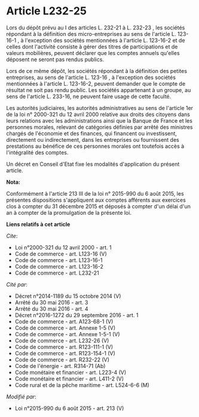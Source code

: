 # Article L232-25

Lors du dépôt prévu au I des articles L. 232-21 à L. 232-23 , les sociétés répondant à la définition des micro-entreprises au
sens de l'article L. 123-16-1 , à l'exception des sociétés mentionnées à l'article L. 123-16-2 et de celles dont l'activité
consiste à gérer des titres de participations et de valeurs mobilières, peuvent déclarer que les comptes annuels qu'elles
déposent ne seront pas rendus publics.

Lors de ce même dépôt, les sociétés répondant à la définition des petites entreprises, au sens de l'article L. 123-16 , à
l'exception des sociétés mentionnées à l'article L. 123-16-2, peuvent demander que le compte de résultat ne soit pas rendu
public. Les sociétés appartenant à un groupe, au sens de l'article L. 233-16, ne peuvent faire usage de cette faculté.

Les autorités judiciaires, les autorités administratives au sens de l'article 1er de la loi n° 2000-321 du 12 avril 2000
relative aux droits des citoyens dans leurs relations avec les administrations ainsi que la Banque de France et les personnes
morales, relevant de catégories définies par arrêté des ministres chargés de l'économie et des finances, qui financent ou
investissent, directement ou indirectement, dans les entreprises ou fournissent des prestations au bénéfice de ces personnes
morales ont toutefois accès à l'intégralité des comptes.

Un décret en Conseil d'Etat fixe les modalités d'application du présent article.

**Nota:**

Conformément à l'article 213 III de la loi n° 2015-990 du 6 août 2015, les présentes dispositions s'appliquent aux comptes
afférents aux exercices clos à compter du 31 décembre 2015 et déposés à compter d'un délai d'un an à compter de la
promulgation de la présente loi.

**Liens relatifs à cet article**

_Cite_:

  - Loi n°2000-321 du 12 avril 2000 - art. 1
  - Code de commerce - art. L123-16 (V)
  - Code de commerce - art. L123-16-1
  - Code de commerce - art. L123-16-2
  - Code de commerce - art. L232-21

_Cité par_:

  - Décret n°2014-1189 du 15 octobre 2014 (V)
  - Arrêté du 30 mai 2016 - art. 3
  - Arrêté du 30 mai 2016 - art. 4
  - Décret n°2016-1272 du 29 septembre 2016 - art. 1
  - Code de commerce - art. A123-68-1 (V)
  - Code de commerce - art. Annexe 1-5 (V)
  - Code de commerce - art. Annexe 1-5-1 (V)
  - Code de commerce - art. L232-26 (V)
  - Code de commerce - art. R123-111-1 (V)
  - Code de commerce - art. R123-154-1 (V)
  - Code de commerce - art. R232-22 (V)
  - Code de l'énergie - art. R314-71 (Ab)
  - Code monétaire et financier - art. L223-4 (V)
  - Code monétaire et financier - art. L411-2 (V)
  - Code rural et de la pêche maritime - art. L524-6-6 (M)

_Modifié par_:

  - Loi n°2015-990 du 6 août 2015 - art. 213 (V)
